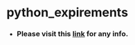 # python_expirements

- ### Please visit this [link](https://github.com/Bharath4259/awesome_python_tools) for any info.